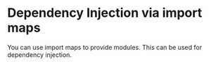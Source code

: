 # Dependency Injection via import maps

You can use import maps to provide modules. This can be used for dependency injection.
